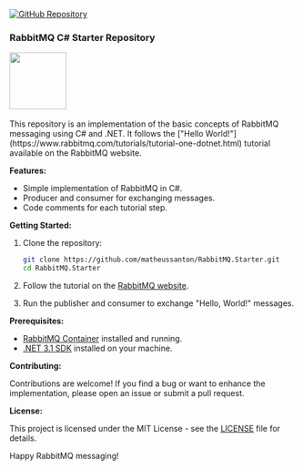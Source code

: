 [![GitHub Repository](https://img.shields.io/badge/GitHub-Repository-brightgreen?logo=github)](https://github.com/matheussanton/RabbitMQ.Starter)

### RabbitMQ C# Starter Repository

<div style="align: center; justify-content: center; display: flex; flex-direction: column">
  <img height="100px" src="https://icon.icepanel.io/Technology/svg/RabbitMQ.svg"/>
</div>
<br/>
This repository is an implementation of the basic concepts of RabbitMQ messaging using C# and .NET. It follows the ["Hello World!"](https://www.rabbitmq.com/tutorials/tutorial-one-dotnet.html) tutorial available on the RabbitMQ website.

**Features:**

- Simple implementation of RabbitMQ in C#.
- Producer and consumer for exchanging messages.
- Code comments for each tutorial step.

**Getting Started:**

1. Clone the repository:

    ```bash
    git clone https://github.com/matheussanton/RabbitMQ.Starter.git
    cd RabbitMQ.Starter
    ```

2. Follow the tutorial on the [RabbitMQ website](https://www.rabbitmq.com/tutorials/tutorial-one-dotnet.html).

3. Run the publisher and consumer to exchange "Hello, World!" messages.

**Prerequisites:**

- [RabbitMQ Container](https://hub.docker.com/_/rabbitmq) installed and running.
- [.NET 3.1 SDK](https://dotnet.microsoft.com/pt-br/download/dotnet/3.1) installed on your machine.

**Contributing:**

Contributions are welcome! If you find a bug or want to enhance the implementation, please open an issue or submit a pull request.

**License:**

This project is licensed under the MIT License - see the [LICENSE](LICENSE) file for details.

Happy RabbitMQ messaging!
